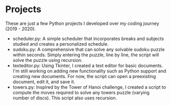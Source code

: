 # Projects

These are just a few Python projects I developed over my coding journey (2019 - 2020). 

- scheduler.py: A simple scheduler that incorporates breaks and subjects studied and creates a personalized schedule.
- sudoku.py: A comprehensive that can solve any solvable sudoku puzzle within seconds. Simply entering the puzzle, line by line, the script will solve the puzzle using recursion.
- texteditor.py: Using Tkinter, I created a text editor for basic documents. I'm still working on adding new functionality such as Python support and creating new documents. For now, the script can open a preexisting document, edit it, and save it.
- towers.py: Inspired by the Tower of Hanoi challenge, I created a script to compute the moves required to solve any towers puzzle (varying number of discs). This script also uses recursion.
